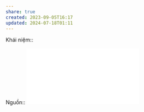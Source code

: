 ```yaml
---
share: true
created: 2023-09-05T16:17
updated: 2024-07-18T01:11
---
```

Khái niệm:: 

Nguồn:: ![Raju-Smart-Pricing.pdf](Raju-Smart-Pricing.pdf)